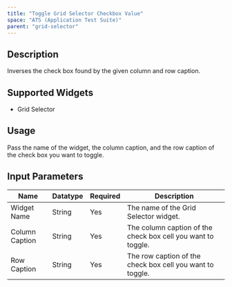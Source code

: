 ```yaml
---
title: "Toggle Grid Selector Checkbox Value"
space: "ATS (Application Test Suite)"
parent: "grid-selector"
---
```

## Description
Inverses the check box found by the given column and row caption.

## Supported Widgets
+ Grid Selector

## Usage
Pass the name of the widget, the column caption, and the row caption of the check box you want to toggle.

## Input Parameters


Name | Datatype | Required | Description
---- | -------- | -------- | ---------------
Widget Name | String | Yes | The name of the Grid Selector widget.
Column Caption | String | Yes | The column caption of the check box cell you want to toggle.
Row Caption | String | Yes | The row caption of the check box cell you want to toggle.
